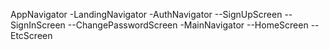 AppNavigator
-LandingNavigator
-AuthNavigator
--SignUpScreen
--SignInScreen
--ChangePasswordScreen
-MainNavigator
--HomeScreen
--EtcScreen
